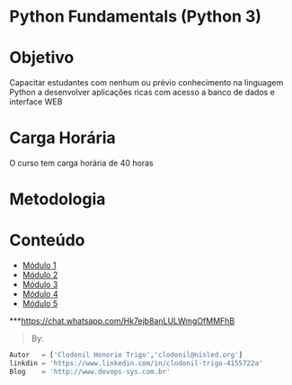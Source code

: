 Python Fundamentals (Python 3)
===============

# Objetivo
Capacitar estudantes com nenhum ou prévio conhecimento na linguagem Python a desenvolver aplicações ricas com acesso a banco de dados e interface WEB

# Carga Horária  
O curso tem carga horária de 40 horas

# Metodologia



# Conteúdo

* [Módulo 1](modulo1/README.md)
* [Módulo 2](modulo2/README.md)
* [Módulo 3](modulo3/README.md)
* [Módulo 4](modulo4/README.md)
* [Módulo 5](modulo5/README.md)



***https://chat.whatsapp.com/Hk7ejb8anLULWmgOfMMFhB
> By:
```python
Autor   = ['Clodonil Honorio Trigo','clodonil@nisled.org']
linkdin = 'https://www.linkedin.com/in/clodonil-trigo-4155722a'
Blog    = 'http://www.devops-sys.com.br'
```
